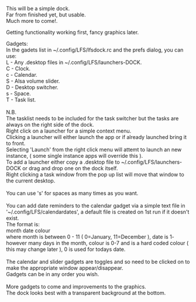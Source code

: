 This will be a simple dock.<br>
Far from finished yet, but usable.<br>
Much more to come!.<br>

Getting functionality working first, fancy graphics later.<br>

Gadgets:<br>
In the gadets list in ~/.config/LFS/lfsdock.rc and the prefs dialog, you can use:<br>
L - Any .desktop files in ~/.config/LFS/launchers-DOCK.<br>
C - Clock.<br>
c - Calendar.<br>
S - Alsa volume slider.<br>
D - Desktop switcher.<br>
s - Space.<br>
T - Task list.<br>
<br>
N.B.<br>
The tasklist needs to be included for the task switcher but the tasks are always on the right side of the dock.<br>
Right click on a launcher for a simple context menu.<br>
Clicking a launcher will either launch the app or if already launched bring it to front.<br>
Selecting 'Launch' from the right click menu will attemt to launch an new instance, ( some single instance apps will override this ).<br>
To add a launcher either copy a .desktop file to  ~/.config/LFS/launchers-DOCK or drag and drop one on the dock itself.<br>
Right clicking a task window from the pop up list will move that window to the current desktop.<br>
<br>
You can use 's' for spaces as many times as you want.<br>
<br>
You can add date reminders to the calendar gadget via a simple text file in '~/.config/LFS/calendardates', a default file is created on 1st run if it doesn't exist.<br>
The format is:<br>
month date colour<br>
where month is between 0 - 11 ( 0=January, 11=December ), date is 1- however many days in the month, colour is 0-7 and is a hard coded colour ( this may change later ), 0 is used for todays date.<br>
<br>
The calendar and slider gadgets are toggles and so need to be clicked on to make the appropriate window appear/disappear.<br>
Gadgets can be in any order you wish.<br>
<br>
More gadgets to come and improvements to the graphics.<br>
The dock looks best with a transparent background at the bottom.<br>
<br>
